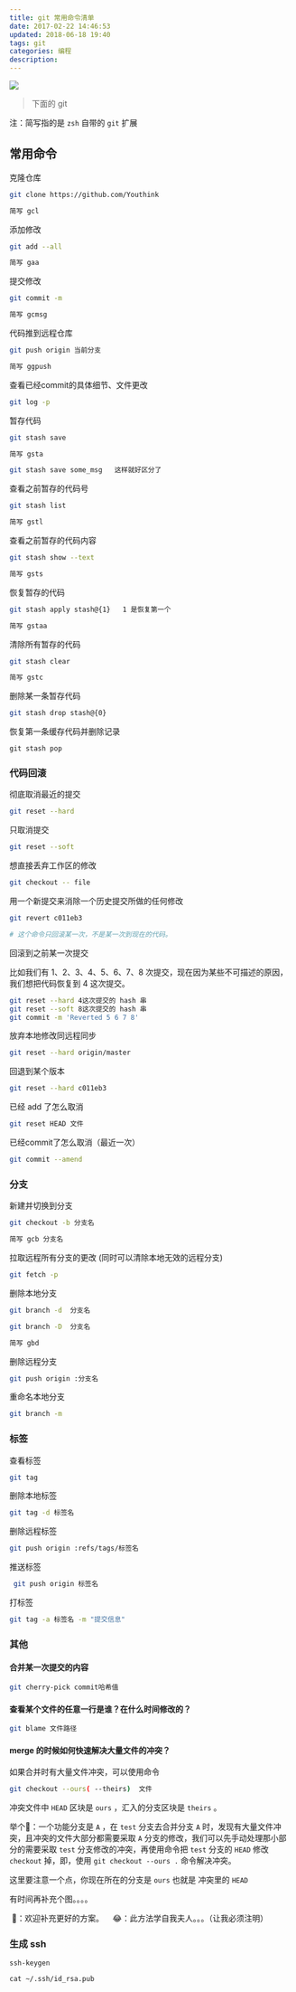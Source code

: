 ```yaml
---
title: git 常用命令清单
date: 2017-02-22 14:46:53
updated: 2018-06-18 19:40
tags: git
categories: 编程
description:
---
```


![](https://ws3.sinaimg.cn/large/006tNc79ly1fh37ua0t32j30nc08caav.jpg)

> 下面的 git 

注：简写指的是 `zsh` 自带的 `git` 扩展


## 常用命令

克隆仓库

```bash
git clone https://github.com/Youthink

简写 gcl
```

添加修改

```bash
git add --all

简写 gaa
```

提交修改

```bash
git commit -m

简写 gcmsg
```

代码推到远程仓库

```bash
git push origin 当前分支

简写 ggpush
```

查看已经commit的具体细节、文件更改

```bash
git log -p
```

暂存代码

```bash
git stash save

简写 gsta

git stash save some_msg   这样就好区分了
```

查看之前暂存的代码号

```bash
git stash list

简写 gstl
```

查看之前暂存的代码内容

```bash
git stash show --text

简写 gsts
```

恢复暂存的代码

```bash
git stash apply stash@{1}   1 是恢复第一个

简写 gstaa
```

清除所有暂存的代码

```bash
git stash clear

简写 gstc
```

删除某一条暂存代码

```bash
git stash drop stash@{0}

```

恢复第一条缓存代码并删除记录

```shell
git stash pop
```

### 代码回滚

彻底取消最近的提交

```bash
git reset --hard
```

只取消提交

```bash
git reset --soft
```

想直接丢弃工作区的修改

```bash
git checkout -- file
```

用一个新提交来消除一个历史提交所做的任何修改

```bash
git revert c011eb3

# 这个命令只回滚某一次，不是某一次到现在的代码。
```

回滚到之前某一次提交

比如我们有 1、2、3、4、5、6、7、8 次提交，现在因为某些不可描述的原因，我们想把代码恢复到 4 这次提交。

```bash
git reset --hard 4这次提交的 hash 串
git reset --soft 8这次提交的 hash 串
git commit -m 'Reverted 5 6 7 8' 
```

放弃本地修改同远程同步

```bash
git reset --hard origin/master
```

回退到某个版本

```bash
git reset --hard c011eb3
```

已经 add 了怎么取消

```bash
git reset HEAD 文件
```

已经commit了怎么取消（最近一次）

```bash
git commit --amend
```

### 分支

新建并切换到分支

```bash
git checkout -b 分支名

简写 gcb 分支名
```


拉取远程所有分支的更改
(同时可以清除本地无效的远程分支)

```bash
git fetch -p
```

删除本地分支

```bash
git branch -d  分支名

git branch -D  分支名

简写 gbd
```

删除远程分支

```bash
git push origin :分支名
```

重命名本地分支

```bash
git branch -m
```

### 标签

查看标签

```bash
git tag
```
删除本地标签

```bash
git tag -d 标签名
```
删除远程标签

```bash
git push origin :refs/tags/标签名
```

推送标签

```bash
 git push origin 标签名
```

打标签

```bash
git tag -a 标签名 -m "提交信息"
```

### 其他

#### 合并某一次提交的内容

```bash
git cherry-pick commit哈希值
```

#### 查看某个文件的任意一行是谁？在什么时间修改的？

```bash
git blame 文件路径
```

#### merge 的时候如何快速解决大量文件的冲突？

如果合并时有大量文件冲突，可以使用命令

```bash
git checkout --ours( --theirs)  文件
```

冲突文件中 `HEAD` 区块是 `ours` ，汇入的分支区块是 `theirs` 。

举个🌰：一个功能分支是 `A` ，在 `test` 分支去合并分支 `A` 时，发现有大量文件冲突，且冲突的文件大部分都需要采取 `A` 分支的修改，我们可以先手动处理那小部分的需要采取 `test` 分支修改的冲突，再使用命令把 `test` 分支的 `HEAD` 修改 `checkout` 掉，即，使用 `git checkout --ours .` 命令解决冲突。

这里要注意一个点，你现在所在的分支是 `ours` 也就是 冲突里的 `HEAD`

有时间再补充个图。。。。

 🙏：欢迎补充更好的方案。
 
 😂：此方法学自我夫人。。。（让我必须注明）

### 生成 ssh

```
ssh-keygen

cat ~/.ssh/id_rsa.pub
```


